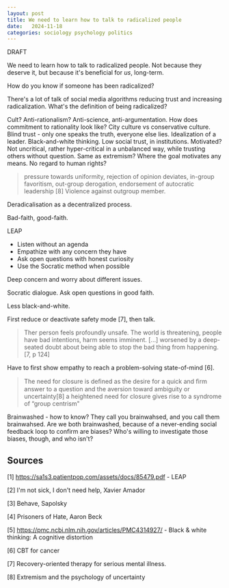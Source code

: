 ```yaml
---
layout: post
title: We need to learn how to talk to radicalized people
date:   2024-11-18
categories: sociology psychology politics
---
```


DRAFT

We need to learn how to talk to radicalized people. Not because they deserve it, but because it's beneficial for _us_, long-term.

How do you know if someone has been radicalized?

There's a lot of talk of social media algorithms reducing trust and increasing radicalization. What's the definition of being radicalized?

Cult?
Anti-rationalism? Anti-science, anti-argumentation.
How does commitment to rationality look like?
City culture vs conservative culture.
Blind trust - only one speaks the truth, everyone else lies.
Idealization of a leader.
Black-and-white thinking.
Low social trust, in institutions. Motivated? Not uncritical, rather hyper-critical in a unbalanced way, while trusting others without question.
Same as extremism? Where the goal motivates any means.
No regard to human rights?

> pressure towards uniformity, rejection of opinion deviates, in-group favoritism, out-group derogation, endorsement of autocratic leadership [8]
> Violence against outgroup member.

Deradicalisation as a decentralized process.

Bad-faith, good-faith.

LEAP

* Listen without an agenda
* Empathize with any concern they have
* Ask open questions with honest curiosity
* Use the Socratic method when possible

Deep concern and worry about different issues.

Socratic dialogue. Ask open questions in good faith.

Less black-and-white.

First reduce or deactivate safety mode [7], then talk.

> Ther person feels profoundly unsafe. The world is threatening, people have bad intentions, harm seems imminent. [...] worsened by a deep-seated doubt about being able to stop the bad thing from happening. [7, p 124]

Have to first show empathy to reach a problem-solving state-of-mind [6].

> The need for closure is deﬁned as the desire for a quick and ﬁrm answer to a question and the aversion toward ambiguity or uncertainty[8]
> a heightened need for closure gives rise to a syndrome of “group centrism"

Brainwashed - how to know? They call you brainwahsed, and you call them brainwahsed. Are we both brainwashed, because of a never-ending social feedback loop to confirm are biases? Who's willing to investigate those biases, though, and who isn't?

## Sources

[1] https://sa1s3.patientpop.com/assets/docs/85479.pdf - LEAP

[2] I'm not sick, I don't need help, Xavier Amador

[3] Behave, Sapolsky

[4] Prisoners of Hate, Aaron Beck

[5] https://pmc.ncbi.nlm.nih.gov/articles/PMC4314927/ - Black & white thinking: A cognitive distortion

[6] CBT for cancer

[7] Recovery-oriented therapy for serious mental illness.

[8] Extremism and the psychology of uncertainty
